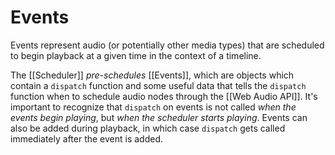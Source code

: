 # Events
Events represent audio (or potentially other media types) that are scheduled to begin playback at a given time in the context of a timeline.

The [[Scheduler]] *pre-schedules* [[Events]], which are objects which contain a `dispatch` function and some useful data that tells the `dispatch` function when to schedule audio nodes through the [[Web Audio API]]. It's important to recognize that `dispatch` on events is not called *when the events begin playing*, but *when the scheduler starts playing*. Events can also be added during playback, in which case `dispatch` gets called immediately after the event is added.